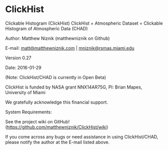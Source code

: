 # ClickHist

Clickable Histogram (ClickHist)
ClickHist + Atmospheric Dataset =
Clickable Histogram of Atmospheric Data (CHAD)

Author: Matthew Niznik (matthewniznik on Github)

E-mail: matt@matthewniznik.com | mniznik@rsmas.miami.edu

Version 0.27

Date: 2016-01-29

(Note: ClickHist/CHAD is currently in Open Beta)

ClickHist is funded by NASA grant NNX14AR75G, PI: Brian Mapes, University of Miami

We gratefully acknowledge this financial support.

System Requirements:

See the project wiki on GitHub! (https://github.com/matthewniznik/ClickHist/wiki)

If you come across any bugs or need assistance in using ClickHist/CHAD, please notify the author at the E-mail listed above.

